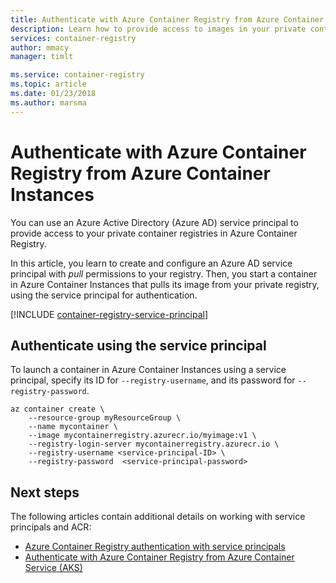 ```yaml
---
title: Authenticate with Azure Container Registry from Azure Container Instances
description: Learn how to provide access to images in your private container registry from Azure Container Instances by using an Azure Active Directory service principal.
services: container-registry
author: mmacy
manager: timlt

ms.service: container-registry
ms.topic: article
ms.date: 01/23/2018
ms.author: marsma
---
```


# Authenticate with Azure Container Registry from Azure Container Instances

You can use an Azure Active Directory (Azure AD) service principal to provide access to your private container registries in Azure Container Registry.

In this article, you learn to create and configure an Azure AD service principal with *pull* permissions to your registry. Then, you start a container in Azure Container Instances that pulls its image from your private registry, using the service principal for authentication.

[!INCLUDE [container-registry-service-principal](../../includes/container-registry-service-principal.md)]

## Authenticate using the service principal

To launch a container in Azure Container Instances using a service principal, specify its ID for `--registry-username`, and its password for `--registry-password`.

```azurecli-interactive
az container create \
    --resource-group myResourceGroup \
    --name mycontainer \
    --image mycontainerregistry.azurecr.io/myimage:v1 \
    --registry-login-server mycontainerregistry.azurecr.io \
    --registry-username <service-principal-ID> \
    --registry-password  <service-principal-password>
```

## Next steps

The following articles contain additional details on working with service principals and ACR:

* [Azure Container Registry authentication with service principals](container-registry-auth-service-principal.md)
* [Authenticate with Azure Container Registry from Azure Container Service (AKS)](container-registry-auth-aks.md)

<!-- IMAGES -->

<!-- LINKS - External -->

<!-- LINKS - Internal -->
